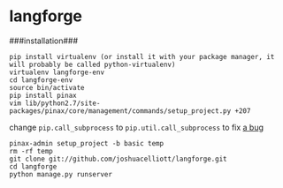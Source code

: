 langforge
=========

###installation###

    pip install virtualenv (or install it with your package manager, it will probably be called python-virtualenv)
    virtualenv langforge-env
    cd langforge-env
    source bin/activate
    pip install pinax
    vim lib/python2.7/site-packages/pinax/core/management/commands/setup_project.py +207
change `pip.call_subprocess` to `pip.util.call_subprocess` to fix [a bug](http://stackoverflow.com/questions/12250317/python-pinax-django-windows-attributeerror-module-object-has-no-attribute)

    pinax-admin setup_project -b basic temp
    rm -rf temp
    git clone git://github.com/joshuacelliott/langforge.git
    cd langforge
    python manage.py runserver
